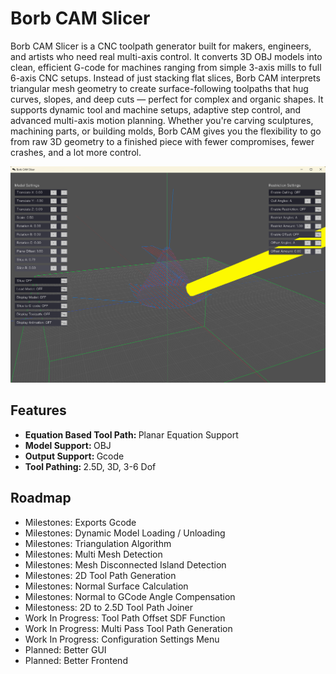 # Borb CAM Slicer
Borb CAM Slicer is a CNC toolpath generator built for makers, engineers, and artists who need real multi-axis control. It converts 3D OBJ models into clean, efficient G-code for machines ranging from simple 3-axis mills to full 6-axis CNC setups. Instead of just stacking flat slices, Borb CAM interprets triangular mesh geometry to create surface-following toolpaths that hug curves, slopes, and deep cuts — perfect for complex and organic shapes. It supports dynamic tool and machine setups, adaptive step control, and advanced multi-axis motion planning. Whether you're carving sculptures, machining parts, or building molds, Borb CAM gives you the flexibility to go from raw 3D geometry to a finished piece with fewer compromises, fewer crashes, and a lot more control.

![Project_Image](.assets/SoftwareRunning-01_06_2025.png)

## Features
* <strong>Equation Based Tool Path: </strong> Planar Equation Support
* <strong>Model Support: </strong> OBJ
* <strong>Output Support: </strong> Gcode
* <strong>Tool Pathing: </strong> 2.5D, 3D, 3-6 Dof

## Roadmap
* Milestones: Exports Gcode
* Milestones: Dynamic Model Loading / Unloading
* Milestones: Triangulation Algorithm
* Milestones: Multi Mesh Detection
* Milestones: Mesh Disconnected Island Detection
* Milestones: 2D Tool Path Generation
* Milestones: Normal Surface Calculation
* Milestones: Normal to GCode Angle Compensation
* Milestoness: 2D to 2.5D Tool Path Joiner
* Work In Progress: Tool Path Offset SDF Function
* Work In Progress: Multi Pass Tool Path Generation
* Work In Progress: Configuration Settings Menu
* Planned: Better GUI
* Planned: Better Frontend